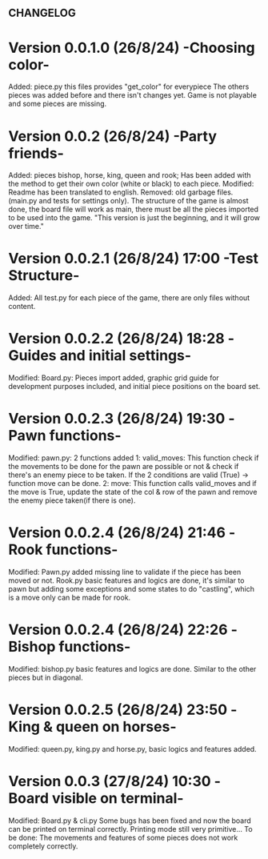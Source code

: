 ## CHANGELOG
# Version 0.0.1.0 (26/8/24) -Choosing color-
Added: piece.py this files provides "get_color" for everypiece
The others pieces was added before and there isn't changes yet. 
Game is not playable and some pieces are missing.

# Version 0.0.2 (26/8/24) -Party friends-
Added: pieces bishop, horse, king, queen and rook; Has been added with the method to get their own color (white or black) to each piece.
Modified: Readme has been translated to english. 
Removed: old garbage files. (main.py and tests for settings only).
The structure of the game is almost done, the board file will work as main, there must be all the pieces imported to be used into the game. 
"This version is just the beginning, and it will grow over time."

# Version 0.0.2.1 (26/8/24) 17:00 -Test Structure-
Added: All test.py for each piece of the game, there are only files without content.

# Version 0.0.2.2 (26/8/24) 18:28 -Guides and initial settings-
Modified: Board.py: Pieces import added, graphic grid guide for development purposes included, and initial piece positions on the board set.

# Version 0.0.2.3 (26/8/24) 19:30 -Pawn functions-
Modified: pawn.py:  2 functions added
1: valid_moves: This function check if the movements to be done for the pawn are possible or not & check if there's an enemy piece to be taken. If the 2 conditions are valid (True) -> function move can be done.
2: move: This function calls valid_moves and if the move is True, update the state of the col & row of the pawn and remove the enemy piece taken(if there is one).
 
 # Version 0.0.2.4 (26/8/24) 21:46 -Rook functions-
 Modified: Pawn.py added missing line to validate if the piece has been moved or not. 
 Rook.py basic features and logics are done, it's similar to pawn but adding some exceptions and some states to do "castling", which is a move only can be made for rook.

 
 # Version 0.0.2.4 (26/8/24) 22:26 -Bishop functions-
Modified: bishop.py basic features and logics are done. Similar to the other pieces but in diagonal. 

# Version 0.0.2.5 (26/8/24) 23:50 -King & queen on horses-
Modified: queen.py, king.py and horse.py, basic logics and features added. 

# Version 0.0.3 (27/8/24) 10:30 -Board visible on terminal-
Modified: Board.py & cli.py Some bugs has been fixed and now the board can be printed on terminal correctly. Printing mode still very primitive... 
To be done: The movements and features of some pieces does not work completely correctly.




